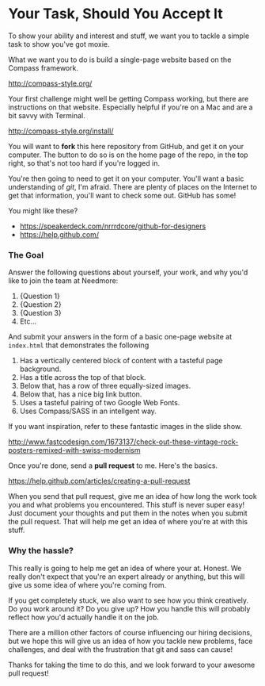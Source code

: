 # Your Task, Should You Accept It

To show your ability and interest and stuff, we want you to tackle a simple task to show you've got moxie.

What we want you to do is build a single-page website based on the Compass framework.

http://compass-style.org/

Your first challenge might well be getting Compass working, but there are instructions on that website.
Especially helpful if you're on a Mac and are a bit savvy with Terminal.

http://compass-style.org/install/

You will want to **fork** this here repository from GitHub, and get it on your computer.
The button to do so is on the home page of the repo, in the top right,
so that's not too hard if you're logged in.

You're then going to need to get it on your computer.
You'll want a basic understanding of *git*, I'm afraid.
There are plenty of places on the Internet to get that information,
you'll want to check some out. GitHub has some!

You might like these?

* https://speakerdeck.com/nrrrdcore/github-for-designers
* https://help.github.com/

### The Goal

Answer the following questions about yourself, your work, and why you'd like to join the team at Needmore:

1.  {Question 1}
2.  {Question 2}
3.  {Question 3}
4.  Etc...

And submit your answers in the form of a basic one-page website at `index.html` that demonstrates the following

1. Has a vertically centered block of content with a tasteful page background.
2. Has a title across the top of that block.
3. Below that, has a row of three equally-sized images.
4. Below that, has a nice big link button.
5. Uses a tasteful pairing of two Google Web Fonts.
6. Uses Compass/SASS in an intellgent way.

If you want inspiration, refer to these fantastic images in the slide show.

http://www.fastcodesign.com/1673137/check-out-these-vintage-rock-posters-remixed-with-swiss-modernism

Once you're done, send a **pull request** to me. Here's the basics.

https://help.github.com/articles/creating-a-pull-request

When you send that pull request, give me an idea of how long the work took you
and what problems you encountered.
This stuff is never super easy! Just document your thoughts and put them in the notes when you
submit the pull request. That will help me get an idea of where you're at with this stuff.

### Why the hassle?

This really is going to help me get an idea of where your at. Honest.
We really don't expect that you're an expert already or anything,
but this will give us some idea of where you're coming from.

If you get completely stuck, we also want to see how you think creatively.
Do you work around it? Do you give up?
How you handle this will probably reflect how you'd actually handle it on the job.

There are a million other factors of course influencing our hiring decisions,
but we hope this will give us an idea of how you tackle new problems,
face challenges, and deal with the frustration that git and sass can cause!

Thanks for taking the time to do this, and we look forward to your awesome pull request!

